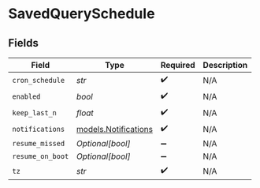 # SavedQuerySchedule


## Fields

| Field                                              | Type                                               | Required                                           | Description                                        |
| -------------------------------------------------- | -------------------------------------------------- | -------------------------------------------------- | -------------------------------------------------- |
| `cron_schedule`                                    | *str*                                              | :heavy_check_mark:                                 | N/A                                                |
| `enabled`                                          | *bool*                                             | :heavy_check_mark:                                 | N/A                                                |
| `keep_last_n`                                      | *float*                                            | :heavy_check_mark:                                 | N/A                                                |
| `notifications`                                    | [models.Notifications](../models/notifications.md) | :heavy_check_mark:                                 | N/A                                                |
| `resume_missed`                                    | *Optional[bool]*                                   | :heavy_minus_sign:                                 | N/A                                                |
| `resume_on_boot`                                   | *Optional[bool]*                                   | :heavy_minus_sign:                                 | N/A                                                |
| `tz`                                               | *str*                                              | :heavy_check_mark:                                 | N/A                                                |